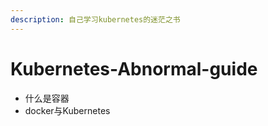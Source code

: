 ```yaml
---
description: 自己学习kubernetes的迷茫之书
---
```


# Kubernetes-Abnormal-guide

* 什么是容器
* docker与Kubernetes

